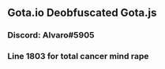 ## Gota.io Deobfuscated Gota.js

### Discord: Alvaro#5905

### Line 1803 for total cancer mind rape
